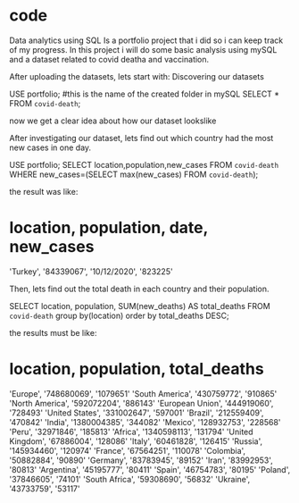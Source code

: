 # code
Data analytics using SQL
Is a portfolio project that i did so i can keep track of my progress.
In this project i will do some basic analysis using mySQL and a dataset related to covid deatha and vaccination.

After uploading the datasets, lets start with:
  Discovering our datasets
  
  USE portfolio; #this is the name of the created folder in mySQL
SELECT 
    *
FROM
    `covid-death`;
    
    
now we get a clear idea about how our dataset lookslike



After investigating our dataset, lets find out which country had the most new cases in one day.

USE portfolio;
SELECT 
	location,population,new_cases
FROM
    `covid-death`
WHERE new_cases=(SELECT max(new_cases) FROM `covid-death`);

the result was like: 
# location, population, date, new_cases
'Turkey', '84339067', '10/12/2020', '823225'


Then, lets find out the total death in each country and their population.

SELECT 
	location,
    population,
    SUM(new_deaths) AS total_deaths
FROM
    `covid-death`
group by(location)
order by total_deaths DESC;

the results must be like:

# location, population, total_deaths
'Europe', '748680069', '1079651'
'South America', '430759772', '910865'
'North America', '592072204', '886143'
'European Union', '444919060', '728493'
'United States', '331002647', '597001'
'Brazil', '212559409', '470842'
'India', '1380004385', '344082'
'Mexico', '128932753', '228568'
'Peru', '32971846', '185813'
'Africa', '1340598113', '131794'
'United Kingdom', '67886004', '128086'
'Italy', '60461828', '126415'
'Russia', '145934460', '120974'
'France', '67564251', '110078'
'Colombia', '50882884', '90890'
'Germany', '83783945', '89152'
'Iran', '83992953', '80813'
'Argentina', '45195777', '80411'
'Spain', '46754783', '80195'
'Poland', '37846605', '74101'
'South Africa', '59308690', '56832'
'Ukraine', '43733759', '53117'




